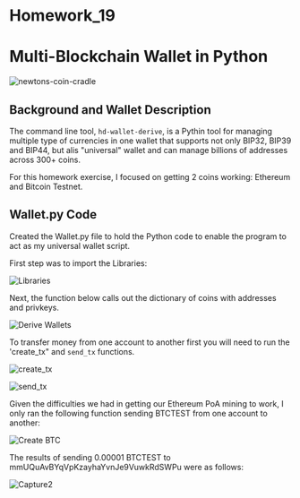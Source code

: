 # Homework_19

# Multi-Blockchain Wallet in Python

![newtons-coin-cradle](https://user-images.githubusercontent.com/70610967/109235741-1a43bc80-7783-11eb-9ea3-46a40e21c4a7.jpg)

## Background and Wallet Description 

The command line tool, `hd-wallet-derive`, is a Pythin tool for managing multiple type of currencies in one wallet that supports not only BIP32, BIP39 and BIP44, but alis "universal" wallet and can manage billions of addresses across 300+ coins. 

For this homework exercise, I focused on getting 2 coins working: Ethereum and Bitcoin Testnet.


## Wallet.py Code

Created the Wallet.py file to hold the Python code to enable the program to act as my universal wallet script.

First step was to import the Libraries:

![Libraries](https://user-images.githubusercontent.com/70610967/109235894-70186480-7783-11eb-8b33-801660eea5c8.PNG)

Next, the function below calls out the dictionary of coins with addresses and privkeys.

![Derive Wallets](https://user-images.githubusercontent.com/70610967/109236462-8541c300-7784-11eb-9e26-a91efd665793.PNG)

To transfer money from one account to another first you will need to run the 'create_tx" and `send_tx` functions.

![create_tx](https://user-images.githubusercontent.com/70610967/109237352-3ac14600-7786-11eb-8d8f-cd5b046fd2b7.PNG)

![send_tx](https://user-images.githubusercontent.com/70610967/109237439-62181300-7786-11eb-8582-237af4c6e49f.PNG)


Given the difficulties we had in getting our Ethereum PoA mining to work, I only ran the following function sending BTCTEST from one account to another:

![Create BTC](https://user-images.githubusercontent.com/70610967/109237681-ed91a400-7786-11eb-8837-abd845f300f6.PNG)

The results of sending 0.00001 BTCTEST to mmUQuAvBYqVpKzayhaYvnJe9VuwkRdSWPu were as follows:

![Capture2](https://user-images.githubusercontent.com/70610967/109238269-11a1b500-7788-11eb-9f16-9693b6b352b9.PNG)

